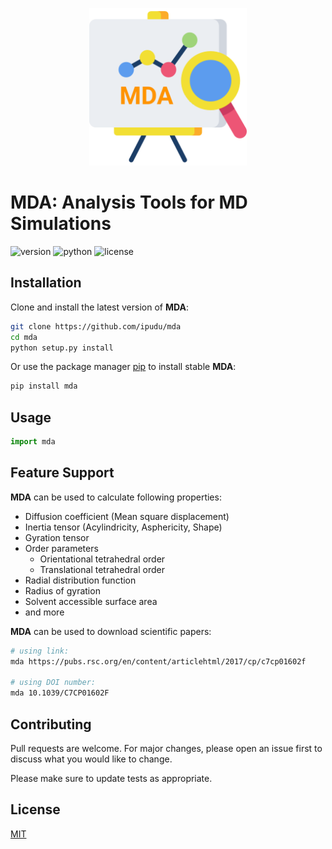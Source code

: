 <p align="center">
  <a href="https://github.com/ipudu/mda">
    <img alt="mda: Analysis tools for MD simulations" src="https://github.com/ipudu/mda/raw/master/mda.png" width="50%" height="50%">
  </a>
</p>

# MDA: Analysis Tools for MD Simulations

![version](https://img.shields.io/pypi/v/mda.svg?style=flat-square&logo=visual-studio-code)
![python](https://img.shields.io/pypi/pyversions/mda.svg?style=flat-square&logo=python)
![license](https://img.shields.io/pypi/l/mda.svg?style=flat-square)

## Installation

Clone and install the latest version of **MDA**:

```bash
git clone https://github.com/ipudu/mda
cd mda
python setup.py install
```

Or use the package manager [pip](https://pip.pypa.io/en/stable/) to install stable **MDA**:

```bash
pip install mda
```

## Usage

```python
import mda
```

## Feature Support

**MDA** can be used to calculate following properties:

- Diffusion coefficient (Mean square displacement)
- Inertia tensor (Acylindricity, Asphericity, Shape)
- Gyration tensor
- Order parameters
  - Orientational tetrahedral order
  - Translational tetrahedral order
- Radial distribution function
- Radius of gyration
- Solvent accessible surface area
- and more

**MDA** can be used to download scientific papers:

```bash
# using link:
mda https://pubs.rsc.org/en/content/articlehtml/2017/cp/c7cp01602f

# using DOI number:
mda 10.1039/C7CP01602F
```

## Contributing

Pull requests are welcome. For major changes, please open an issue first to discuss what you would like to change.

Please make sure to update tests as appropriate.

## License

[MIT](https://choosealicense.com/licenses/mit/)
